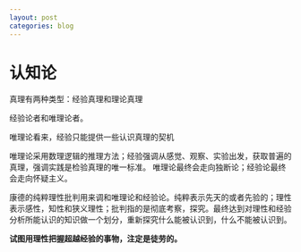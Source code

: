 ```yaml
---
layout: post
categories: blog
---
```


# 认知论

真理有两种类型：经验真理和理论真理

经验论者和唯理论者。

唯理论看来，经验只能提供一些认识真理的契机

唯理论采用数理逻辑的推理方法；经验强调从感觉、观察、实验出发，获取普遍的真理，强调实践是检验真理的唯一标准。  唯理论最终会走向独断论；经验论最终会走向怀疑主义。

康德的纯粹理性批判用来调和唯理论和经验论。纯粹表示先天的或者先验的；理性表示感性，知性和狭义理性；批判指的是彻底考察，探究。最终达到对理性和经验分析所能认识的知识做一个划分，重新探究什么能被认识到，什么不能被认识到。



**试图用理性把握超越经验的事物，注定是徒劳的。**


